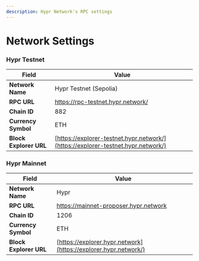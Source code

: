 ```yaml
---
description: Hypr Network's RPC settings
---
```


# Network Settings

### Hypr Testnet

| Field                  | Value                                                                            |
| ---------------------- | -------------------------------------------------------------------------------- |
| **Network Name**       | Hypr Testnet (Sepolia)                                                           |
| **RPC URL**            | https://rpc-testnet.hypr.network/                                                |
| **Chain ID**           | 882                                                                              |
| **Currency Symbol**    | ETH                                                                              |
| **Block Explorer URL** | [https://explorer-testnet.hypr.network/](https://explorer-testnet.hypr.network/) |

### Hypr Mainnet

| Field                  | Value                                                           |
| ---------------------- | --------------------------------------------------------------- |
| **Network Name**       | Hypr                                                            |
| **RPC URL**            | https://mainnet-proposer.hypr.network                           |
| **Chain ID**           | 1206                                                            |
| **Currency Symbol**    | ETH                                                             |
| **Block Explorer URL** | [https://explorer.hypr.network](https://explorer.hypr.network/) |
